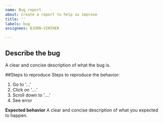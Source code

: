 ```yaml
---
name: Bug report
about: Create a report to help us improve
title: ''
labels: bug
assignees: BJORN-VINTHER

---
```


## Describe the bug
A clear and concise description of what the bug is.

##Steps to reproduce
Steps to reproduce the behavior:
1. Go to '...'
2. Click on '....'
3. Scroll down to '....'
4. See error

**Expected behavior**
A clear and concise description of what you expected to happen.
